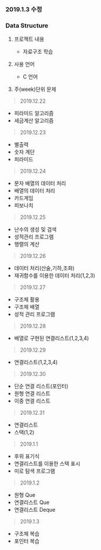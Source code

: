 ### 2019.1.3 수정

### Data Structure

1. 프로젝트 내용
    
    - 자료구조 학습 

2. 사용 언어

    - C 언어

3. 주(week)단위 문제

> 2019.12.22
- 피라미드 알고리즘
- 세금계산 알고리즘

> 2019.12.23
- 별출력
- 숫자 계단
- 피라미드

> 2019.12.24
- 문자 배열의 데이터 처리
- 배열의 데이터 처리
- 카드게임
- 피보나치

> 2019.12.25
- 난수의 생성 및 검색
- 성적관리 프로그램
- 행렬의 계산

> 2019.12.26
- 데이터 처리(산술,기하,조화)
- 재귀함수를 이용한 데이터 처리(1,2,3)

> 2019.12.27
- 구조체 활용
- 구조체 배열
- 성적 관리 프로그램

> 2019.12.28
- 배열로 구현된 연결리스트(1,2,3,4)

> 2019.12.29
- 연결리스트(1,2,3,4)

> 2019.12.30
- 단순 연결 리스트(포인터)
- 원형 연결 리스트
- 이중 연결 리스트

> 2019.12.31
- 연결리스트
- 스택(1,2)

> 2019.1.1
- 후위 표기식
- 연결리스트를 이용한 스택 표시
- 미로 탐색 프로그램

> 2019.1.2
- 원형 Que
- 연결리스트 Que
- 연결리스트 Deque

> 2019.1.3
- 구조체 복습
- 포인터 복습